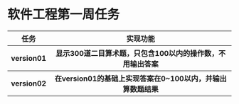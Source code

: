 # 软件工程第一周任务
<table>
  <tr>
    <th>任务</th>
    <th>实现功能</th>
  </tr>
  <tr>
    <th>version01</th>
    <th>显示300道二目算术题，只包含100以内的操作数，不用输出答案</th>
  </tr>
  <tr>
    <th>version02</th>
    <th>在version01的基础上实现答案在0~100以内，并输出算数题结果</th>
  </tr>
  
</table>
